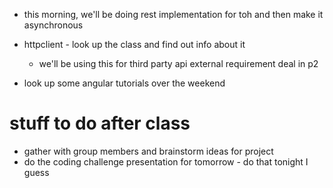 - this morning, we'll be doing rest implementation for toh and then make it asynchronous

- httpclient - look up the class and find out info about it
    - we'll be using this for third party api external requirement deal in p2

- look up some angular tutorials over the weekend


# stuff to do after class
- gather with group members and brainstorm ideas for project
- do the coding challenge presentation for tomorrow - do that tonight I guess
